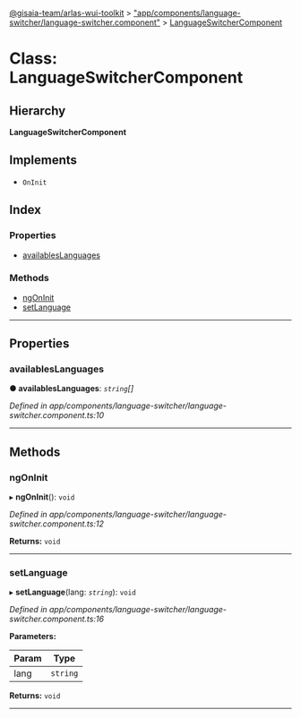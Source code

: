 [@gisaia-team/arlas-wui-toolkit](../README.md) > ["app/components/language-switcher/language-switcher.component"](../modules/_app_components_language_switcher_language_switcher_component_.md) > [LanguageSwitcherComponent](../classes/_app_components_language_switcher_language_switcher_component_.languageswitchercomponent.md)

# Class: LanguageSwitcherComponent

## Hierarchy

**LanguageSwitcherComponent**

## Implements

* `OnInit`

## Index

### Properties

* [availablesLanguages](_app_components_language_switcher_language_switcher_component_.languageswitchercomponent.md#availableslanguages)

### Methods

* [ngOnInit](_app_components_language_switcher_language_switcher_component_.languageswitchercomponent.md#ngoninit)
* [setLanguage](_app_components_language_switcher_language_switcher_component_.languageswitchercomponent.md#setlanguage)

---

## Properties

<a id="availableslanguages"></a>

###  availablesLanguages

**● availablesLanguages**: *`string`[]*

*Defined in app/components/language-switcher/language-switcher.component.ts:10*

___

## Methods

<a id="ngoninit"></a>

###  ngOnInit

▸ **ngOnInit**(): `void`

*Defined in app/components/language-switcher/language-switcher.component.ts:12*

**Returns:** `void`

___
<a id="setlanguage"></a>

###  setLanguage

▸ **setLanguage**(lang: *`string`*): `void`

*Defined in app/components/language-switcher/language-switcher.component.ts:16*

**Parameters:**

| Param | Type |
| ------ | ------ |
| lang | `string` |

**Returns:** `void`

___

